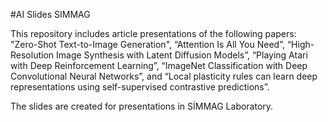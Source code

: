 #AI Slides SIMMAG

This repository includes article presentations of the following papers: "Zero-Shot Text-to-Image Generation", “Attention Is All You Need”, “High- Resolution Image Synthesis with Latent Diffusion Models”, “Playing Atari with Deep Reinforcement Learning”, “ImageNet Classification with Deep Convolutional Neural Networks”, and “Local plasticity rules can learn deep representations using self-supervised contrastive predictions”.

The slides are created for presentations in SİMMAG Laboratory.
